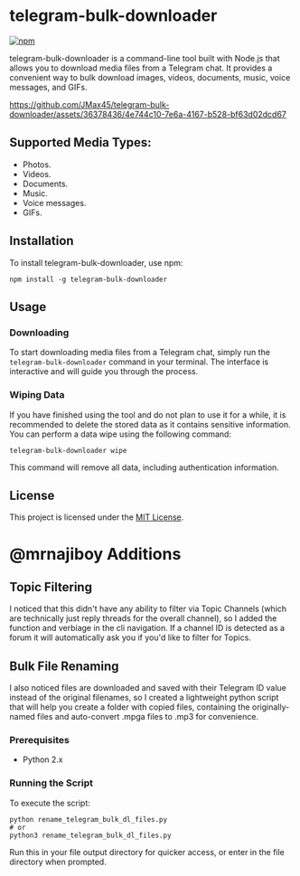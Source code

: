 # telegram-bulk-downloader

[![npm](https://img.shields.io/npm/v/telegram-bulk-downloader?logo=npm)](https://www.npmjs.com/package/telegram-bulk-downloader)

telegram-bulk-downloader is a command-line tool built with Node.js that allows you to download media files from a Telegram chat. It provides a convenient way to bulk download images, videos, documents, music, voice messages, and GIFs.

https://github.com/JMax45/telegram-bulk-downloader/assets/36378436/4e744c10-7e6a-4167-b528-bf63d02dcd67

## Supported Media Types:

- Photos.
- Videos.
- Documents.
- Music.
- Voice messages.
- GIFs.

## Installation

To install telegram-bulk-downloader, use npm:

```shell
npm install -g telegram-bulk-downloader
```

## Usage

### Downloading

To start downloading media files from a Telegram chat, simply run the `telegram-bulk-downloader` command in your terminal. The interface is interactive and will guide you through the process.

### Wiping Data

If you have finished using the tool and do not plan to use it for a while, it is recommended to delete the stored data as it contains sensitive information. You can perform a data wipe using the following command:

```shell
telegram-bulk-downloader wipe
```

This command will remove all data, including authentication information.

## License

This project is licensed under the [MIT License](LICENSE).

# @mrnajiboy Additions

## Topic Filtering 
I noticed that this didn't have any ability to filter via Topic Channels (which are technically just reply threads for the overall channel), so I added the function and verbiage in the cli navigation. If a channel ID is detected as a forum it will automatically ask you if you'd like to filter for Topics.

## Bulk File Renaming
I also noticed files are downloaded and saved with their Telegram ID value instead of the original filenames, so I created a lightweight python script that will help you create a folder with copied files, containing the originally-named files and auto-convert .mpga files to .mp3 for convenience.

### Prerequisites
- Python 2.x

### Running the Script
To execute the script:

```shell
python rename_telegram_bulk_dl_files.py
# or
python3 rename_telegram_bulk_dl_files.py
```
Run this in your file output directory for quicker access, or enter in the file directory when prompted.
